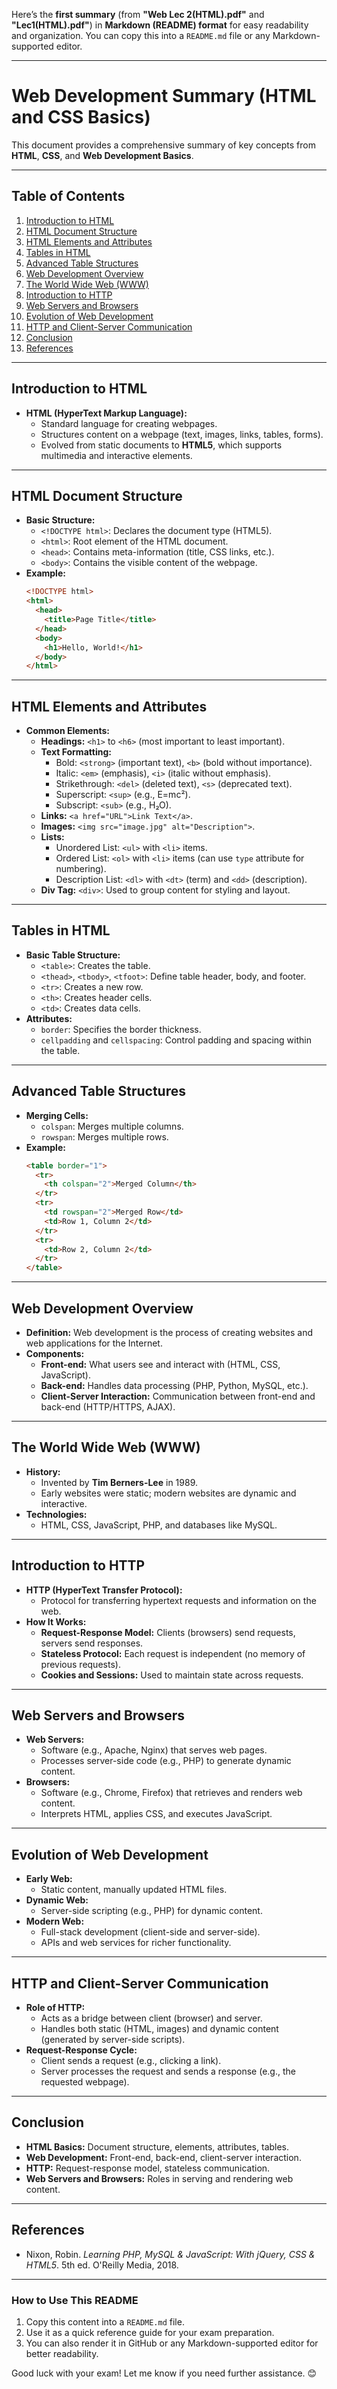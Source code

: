 Here’s the **first summary** (from **"Web Lec 2(HTML).pdf"** and **"Lec1(HTML).pdf"**) in **Markdown (README) format** for easy readability and organization. You can copy this into a `README.md` file or any Markdown-supported editor.

---

# Web Development Summary (HTML and CSS Basics)

This document provides a comprehensive summary of key concepts from **HTML**, **CSS**, and **Web Development Basics**.

---

## Table of Contents
1. [Introduction to HTML](#introduction-to-html)
2. [HTML Document Structure](#html-document-structure)
3. [HTML Elements and Attributes](#html-elements-and-attributes)
4. [Tables in HTML](#tables-in-html)
5. [Advanced Table Structures](#advanced-table-structures)
6. [Web Development Overview](#web-development-overview)
7. [The World Wide Web (WWW)](#the-world-wide-web-www)
8. [Introduction to HTTP](#introduction-to-http)
9. [Web Servers and Browsers](#web-servers-and-browsers)
10. [Evolution of Web Development](#evolution-of-web-development)
11. [HTTP and Client-Server Communication](#http-and-client-server-communication)
12. [Conclusion](#conclusion)
13. [References](#references)

---

## Introduction to HTML
- **HTML (HyperText Markup Language):**
  - Standard language for creating webpages.
  - Structures content on a webpage (text, images, links, tables, forms).
  - Evolved from static documents to **HTML5**, which supports multimedia and interactive elements.

---

## HTML Document Structure
- **Basic Structure:**
  - `<!DOCTYPE html>`: Declares the document type (HTML5).
  - `<html>`: Root element of the HTML document.
  - `<head>`: Contains meta-information (title, CSS links, etc.).
  - `<body>`: Contains the visible content of the webpage.
- **Example:**
  ```html
  <!DOCTYPE html>
  <html>
    <head>
      <title>Page Title</title>
    </head>
    <body>
      <h1>Hello, World!</h1>
    </body>
  </html>
  ```

---

## HTML Elements and Attributes
- **Common Elements:**
  - **Headings:** `<h1>` to `<h6>` (most important to least important).
  - **Text Formatting:**
    - Bold: `<strong>` (important text), `<b>` (bold without importance).
    - Italic: `<em>` (emphasis), `<i>` (italic without emphasis).
    - Strikethrough: `<del>` (deleted text), `<s>` (deprecated text).
    - Superscript: `<sup>` (e.g., E=mc²).
    - Subscript: `<sub>` (e.g., H₂O).
  - **Links:** `<a href="URL">Link Text</a>`.
  - **Images:** `<img src="image.jpg" alt="Description">`.
  - **Lists:**
    - Unordered List: `<ul>` with `<li>` items.
    - Ordered List: `<ol>` with `<li>` items (can use `type` attribute for numbering).
    - Description List: `<dl>` with `<dt>` (term) and `<dd>` (description).
  - **Div Tag:** `<div>`: Used to group content for styling and layout.

---

## Tables in HTML
- **Basic Table Structure:**
  - `<table>`: Creates the table.
  - `<thead>`, `<tbody>`, `<tfoot>`: Define table header, body, and footer.
  - `<tr>`: Creates a new row.
  - `<th>`: Creates header cells.
  - `<td>`: Creates data cells.
- **Attributes:**
  - `border`: Specifies the border thickness.
  - `cellpadding` and `cellspacing`: Control padding and spacing within the table.

---

## Advanced Table Structures
- **Merging Cells:**
  - `colspan`: Merges multiple columns.
  - `rowspan`: Merges multiple rows.
- **Example:**
  ```html
  <table border="1">
    <tr>
      <th colspan="2">Merged Column</th>
    </tr>
    <tr>
      <td rowspan="2">Merged Row</td>
      <td>Row 1, Column 2</td>
    </tr>
    <tr>
      <td>Row 2, Column 2</td>
    </tr>
  </table>
  ```

---

## Web Development Overview
- **Definition:** Web development is the process of creating websites and web applications for the Internet.
- **Components:**
  - **Front-end:** What users see and interact with (HTML, CSS, JavaScript).
  - **Back-end:** Handles data processing (PHP, Python, MySQL, etc.).
  - **Client-Server Interaction:** Communication between front-end and back-end (HTTP/HTTPS, AJAX).

---

## The World Wide Web (WWW)
- **History:**
  - Invented by **Tim Berners-Lee** in 1989.
  - Early websites were static; modern websites are dynamic and interactive.
- **Technologies:**
  - HTML, CSS, JavaScript, PHP, and databases like MySQL.

---

## Introduction to HTTP
- **HTTP (HyperText Transfer Protocol):**
  - Protocol for transferring hypertext requests and information on the web.
- **How It Works:**
  - **Request-Response Model:** Clients (browsers) send requests, servers send responses.
  - **Stateless Protocol:** Each request is independent (no memory of previous requests).
  - **Cookies and Sessions:** Used to maintain state across requests.

---

## Web Servers and Browsers
- **Web Servers:**
  - Software (e.g., Apache, Nginx) that serves web pages.
  - Processes server-side code (e.g., PHP) to generate dynamic content.
- **Browsers:**
  - Software (e.g., Chrome, Firefox) that retrieves and renders web content.
  - Interprets HTML, applies CSS, and executes JavaScript.

---

## Evolution of Web Development
- **Early Web:**
  - Static content, manually updated HTML files.
- **Dynamic Web:**
  - Server-side scripting (e.g., PHP) for dynamic content.
- **Modern Web:**
  - Full-stack development (client-side and server-side).
  - APIs and web services for richer functionality.

---

## HTTP and Client-Server Communication
- **Role of HTTP:**
  - Acts as a bridge between client (browser) and server.
  - Handles both static (HTML, images) and dynamic content (generated by server-side scripts).
- **Request-Response Cycle:**
  - Client sends a request (e.g., clicking a link).
  - Server processes the request and sends a response (e.g., the requested webpage).

---

## Conclusion
- **HTML Basics:** Document structure, elements, attributes, tables.
- **Web Development:** Front-end, back-end, client-server interaction.
- **HTTP:** Request-response model, stateless communication.
- **Web Servers and Browsers:** Roles in serving and rendering web content.

---

## References
- Nixon, Robin. *Learning PHP, MySQL & JavaScript: With jQuery, CSS & HTML5*. 5th ed. O'Reilly Media, 2018.

---

### How to Use This README
1. Copy this content into a `README.md` file.
2. Use it as a quick reference guide for your exam preparation.
3. You can also render it in GitHub or any Markdown-supported editor for better readability.

Good luck with your exam! Let me know if you need further assistance. 😊
